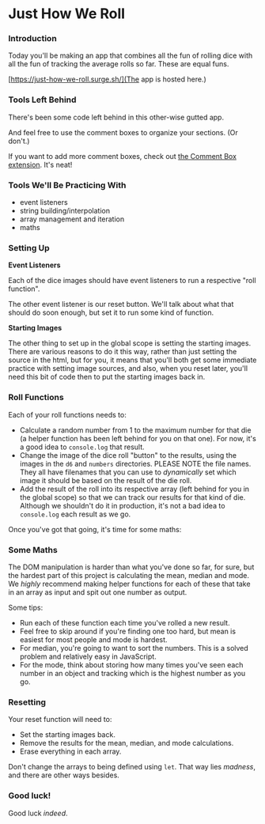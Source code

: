 # Just How We Roll

### Introduction

Today you'll be making an app that combines all the fun of rolling dice with all the fun of tracking the average rolls so far. These are equal funs.

[https://just-how-we-roll.surge.sh/](The app is hosted here.)


### Tools Left Behind

There's been some code left behind in this other-wise gutted app.

And feel free to use the comment boxes to organize your sections. (Or don't.)

If you want to add more comment boxes, check out [the Comment Box extension](https://marketplace.visualstudio.com/items?itemName=slysherz.comment-box). It's neat!


### Tools We'll Be Practicing With

* event listeners
* string building/interpolation
* array management and iteration
* maths


### Setting Up

**Event Listeners**

Each of the dice images should have event listeners to run a respective "roll function".

The other event listener is our reset button. We'll talk about what that should do soon enough, but set it to run some kind of function.

**Starting Images**

The other thing to set up in the global scope is setting the starting images. There are various reasons to do it this way, rather than just setting the source in the html, but for you, it means that you'll both get some immediate practice with setting image sources, and also, when you reset later, you'll need this bit of code then to put the starting images back in.


### Roll Functions

Each of your roll functions needs to:

* Calculate a random number from 1 to the maximum number for that die (a helper function has been left behind for you on that one). For now, it's a good idea to `console.log` that result.
*  Change the image of the dice roll "button" to the results, using the images in the `d6` and `numbers` directories. PLEASE NOTE the file names. They all have filenames that you can use to _dynamically_ set which image it should be based on the result of the die roll.
*  Add the result of the roll into its respective array (left behind for you in the global scope) so that we can track our results for that kind of die. Although we shouldn't do it in production, it's not a bad idea to `console.log` each result as we go.

Once you've got that going, it's time for some maths:


### Some Maths

The DOM manipulation is harder than what you've done so far, for sure, but the hardest part of this project is calculating the mean, median and mode. We _highly_ recommend making helper functions for each of these that take in an array as input and spit out one number as output.

Some tips:

* Run each of these function each time you've rolled a new result.
* Feel free to skip around if you're finding one too hard, but mean is easiest for most people and mode is hardest.
* For median, you're going to want to sort the numbers. This is a solved problem and relatively easy in JavaScript.
* For the mode, think about storing how many times you've seen each number in an object and tracking which is the highest number as you go.


### Resetting

Your reset function will need to:
* Set the starting images back.
* Remove the results for the mean, median, and mode calculations.
* Erase everything in each array.

Don't change the arrays to being defined using `let`. That way lies _madness_, and there are other ways besides.


### Good luck!

Good luck _indeed_.
